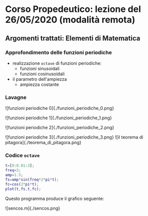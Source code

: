 # Corso Propedeutico: lezione del 26/05/2020 (modalità remota)

## Argomenti trattati: **Elementi di Matematica**

### Approfondimento delle funzioni periodiche

* realizzazione `octave` di funzioni periodiche:
  * funzioni sinusoidali
  * funzioni cosinusoidali
* il parametro dell'ampiezza
  * ampiezza costante

### Lavagne
![funzioni periodiche 0]{./funzioni_periodiche_0.png}

![funzioni periodiche 1]{./funzioni_periodiche_1.png}

![funzioni periodiche 2]{./funzioni_periodiche_2.png}

![funzioni periodiche 3]{./funzioni_periodiche_3.png}
![il teorema di pitagora]{./teorema_di_pitagora.png}

### Codice `octave`

```matlab
t=[0:0.01:3];
freq=3;
amp=1.5;
fs=amp*sin(freq*2*pi*t);
fc=cos(2*pi*t);
plot(t,fs,t,fc);
```

Questo programma produce il grafico seguente:

![sencos.m]{./sencos.png}
